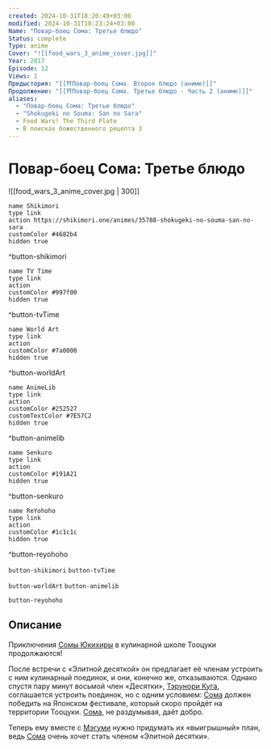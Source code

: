 ```yaml
---
created: 2024-10-31T18:20:49+03:00
modified: 2024-10-31T18:23:24+03:00
Name: "Повар-боец Сома: Третье блюдо"
Status: complete
Type: anime
Cover: "![[food_wars_3_anime_cover.jpg]]"
Year: 2017
Episode: 12
Views: 1
Предыстория: "[[⛩️Повар-боец Сома. Второе блюдо (аниме)]]"
Продолжение: "[[⛩️Повар-боец Сома. Третье блюдо - Часть 2 (аниме)]]"
aliases:
  - "Повар-боец Сома: Третье блюдо"
  - "Shokugeki no Souma: San no Sara"
  - Food Wars! The Third Plate
  - В поисках божественного рецепта 3
---
```


# Повар-боец Сома: Третье блюдо

![[food_wars_3_anime_cover.jpg | 300]]

```button
name Shikimori
type link
action https://shikimori.one/animes/35788-shokugeki-no-souma-san-no-sara
customColor #4682b4
hidden true
```
^button-shikimori

```button
name TV Time
type link
action 
customColor #997f00
hidden true
```
^button-tvTime

```button
name World Art
type link
action 
customColor #7a0000
hidden true
```
^button-worldArt

```button
name AnimeLib
type link
action 
customColor #252527
customTextColor #7E57C2
hidden true
```
^button-animelib

```button
name Senkuro
type link
action 
customColor #191A21
hidden true
```
^button-senkuro

```button
name ReYohoho
type link
action 
customColor #1c1c1c
hidden true
```
^button-reyohoho



`button-shikimori` `button-tvTime`

`button-worldArt` `button-animelib`

`button-reyohoho`

## Описание

Приключения [Сомы Юкихиры](https://shikimori.one/characters/75216-souma-yukihira) в кулинарной школе Тооцуки продолжаются!

После встречи с «Элитной десяткой» он предлагает её членам устроить с ним кулинарный поединок, и они, конечно же, отказываются. Однако спустя пару минут восьмой член «Десятки», [Тэрунори Куга](https://shikimori.one/characters/129051-terunori-kuga), соглашается устроить поединок, но с одним условием: [Сома](https://shikimori.one/characters/75216-souma-yukihira) должен победить на Японском фестивале, который скоро пройдёт на территории Тооцуки. [Сома](https://shikimori.one/characters/75216-souma-yukihira), не раздумывая, даёт добро.

Теперь ему вместе с [Мэгуми](https://shikimori.one/characters/76026-megumi-tadokoro) нужно придумать их «выигрышный» план, ведь [Сома](https://shikimori.one/characters/75216-souma-yukihira) очень хочет стать членом «Элитной десятки».
